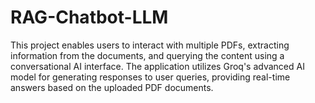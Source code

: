 # RAG-Chatbot-LLM
This project enables users to interact with multiple PDFs, extracting information from the documents, and querying the content using a conversational AI interface. The application utilizes Groq's advanced AI model for generating responses to user queries, providing real-time answers based on the uploaded PDF documents.

